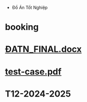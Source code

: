 - Đồ Án Tốt Nghiệp
# booking
# [ĐATN_FINAL.docx](https://github.com/user-attachments/files/18734784/DATN_FINAL.docx)
# [test-case.pdf](https://github.com/user-attachments/files/18734864/test-case.pdf)
# T12-2024-2025

